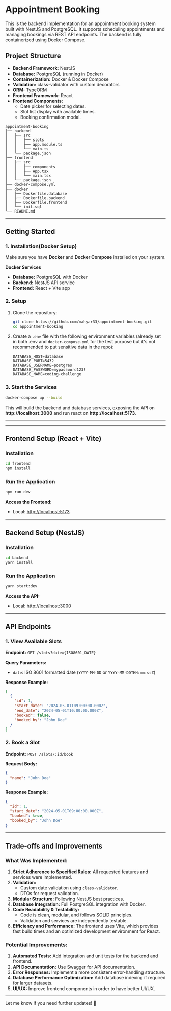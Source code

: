 # Appointment Booking

This is the backend implementation for an appointment booking system built with NestJS and PostgreSQL. It supports scheduling appointments and managing bookings via REST API endpoints. The backend is fully containerized using Docker Compose.

## Project Structure

- **Backend Framework:** NestJS
- **Database:** PostgreSQL (running in Docker)
- **Containerization:** Docker & Docker Compose
- **Validation:** class-validator with custom decorators
- **ORM:** TypeORM
- **Frontend Framework:** React
- **Frontend Components:**
  - Date picker for selecting dates.
  - Slot list display with available times.
  - Booking confirmation modal.

```plaintext
appointment-booking
├── backend
│   ├── src
│   │   ├── slots
│   │   ├── app.module.ts
│   │   └── main.ts
│   └── package.json
├── frontend
│   ├── src
│   │   ├── components
│   │   ├── App.tsx
│   │   └── main.tsx
│   └── package.json
├── docker-compose.yml
├── docker
│   ├── Dockerfile.database
│   ├── Dockerfile.backend
│   ├── Dockerfile.frontend
│   └── init.sql
└── README.md
```

---

## Getting Started

### **1. Installation(Docker Setup)**

Make sure you have **Docker** and **Docker Compose** installed on your system.

**Docker Services**

- **Database:** PostgreSQL with Docker
- **Backend:** NestJS API service
- **Frontend:** React + Vite app

### **2. Setup**

1. Clone the repository:
   ```bash
   git clone https://github.com/mahyar33/appointment-booking.git
   cd appointment-booking
   ```
2. Create a `.env` file with the following environment variables (already set in both .env and `docker-compose.yml` for the test purpose but it's not recommended to put sensitive data in the repo):
   ```env
   DATABASE_HOST=database
   DATABASE_PORT=5432
   DATABASE_USERNAME=postgres
   DATABASE_PASSWORD=mypassword123!
   DATABASE_NAME=coding-challenge
   ```

### **3. Start the Services**

```bash
docker-compose up --build
```

This will build the backend and database services, exposing the API on **http://localhost:3000** and run react on **http://localhost:5173**.

---

---

## **Frontend Setup (React + Vite)**

### **Installation**

```bash
cd frontend
npm install
```

### **Run the Application**

```bash
npm run dev
```

**Access the Frontend:**

- Local: [http://localhost:5173](http://localhost:5173)

---

## **Backend Setup (NestJS)**

### **Installation**

```bash
cd backend
yarn install
```

### **Run the Application**

```bash
yarn start:dev
```

**Access the API:**

- Local: [http://localhost:3000](http://localhost:3000)

---

## API Endpoints

### **1. View Available Slots**

**Endpoint:** `GET /slots?date={ISO8601_DATE}`

**Query Parameters:**

- `date`: ISO 8601 formatted date (`YYYY-MM-DD` or `YYYY-MM-DDTHH:mm:ssZ`)

**Response Example:**

```json
[
  {
    "id": 1,
    "start_date": "2024-05-01T09:00:00.000Z",
    "end_date": "2024-05-01T10:00:00.000Z",
    "booked": false,
    "booked_by": "John Doe"
  }
]
```

### **2. Book a Slot**

**Endpoint:** `POST /slots/:id/book`

**Request Body:**

```json
{
  "name": "John Doe"
}
```

**Response Example:**

```json
{
  "id": 1,
  "start_date": "2024-05-01T09:00:00.000Z",
  "booked": true,
  "booked_by": "John Doe"
}
```

---

## Trade-offs and Improvements

### **What Was Implemented:**

1. **Strict Adherence to Specified Rules:** All requested features and services were implemented.
2. **Validation:**
   - Custom date validation using `class-validator`.
   - DTOs for request validation.
3. **Modular Structure:** Following NestJS best practices.
4. **Database Integration:** Full PostgreSQL integration with Docker.
5. **Code Readability & Testability:**
   - Code is clean, modular, and follows SOLID principles.
   - Validation and services are independently testable.
6. **Efficiency and Performance:** The frontend uses Vite, which provides fast build times and an optimized development environment for React.

### **Potential Improvements:**

1. **Automated Tests:** Add integration and unit tests for the backend and frontend.
2. **API Documentation:** Use Swagger for API documentation.
3. **Error Responses:** Implement a more consistent error-handling structure.
4. **Database Performance Optimization:** Add database indexing if required for larger datasets.
5. **UI/UX:** Improve frontend components in order to have better UI/UX.

---

Let me know if you need further updates! 🚀
